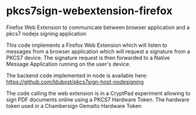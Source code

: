 # pkcs7sign-webextension-firefox

Firefox Web Extension to communicate between browser application and a pkcs7 nodejs signing application

This code implements a Firefox Web Extension which will listen to messages from a browser application which will request a signature from a PKCS7 device.
The signature request is then forwarded to a Native Message Application running on the user's device. 

The backend code implemented in node is available here: https://github.com/ldubost/pkcs7sign-host-nodesigning

The code calling the web extension is in a CryptPad experiment allowing to sign PDF documents online using a PKCS7 Hardware Token.
The hardware token used in a Chambersign Gemalto Hardware Token

